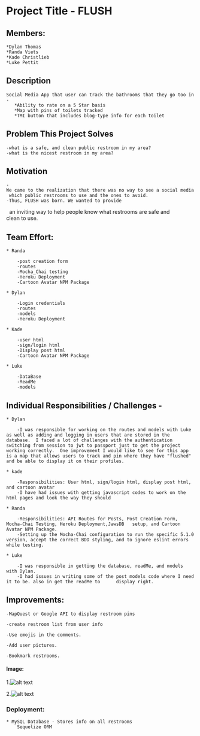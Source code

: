 # **Project Title - FLUSH**

## Members: 

    *Dylan Thomas
    *Randa Viets
    *Kade Christlieb
    *Luke Pettit

## Description 
    Social Media App that user can track the bathrooms that they go too in -
       *Ability to rate on a 5 Star basis
       *Map with pins of toilets tracked
       *TMI button that includes blog-type info for each toilet

## Problem This Project Solves 
    -what is a safe, and clean public restroom in my area?
    -what is the nicest restroom in my area?

## Motivation 
    -We came to the realization that there was no way to see a social media way to know  which public restrooms to use and the ones to avoid. 	
	-Thus, FLUSH was born. We wanted to provide 
     an inviting way to help people know what restrooms are safe and clean to use.


## Team Effort:

    * Randa 

        -post creation form
        -routes
        -Mocha_Chai testing
        -Heroku Deployment
        -Cartoon Avatar NPM Package

    * Dylan

        -Login credentials
        -routes
        -models
        -Heroku Deployment

    * Kade

        -user html
        -sign/login html
        -Display post html
        -Cartoon Avatar NPM Package

    * Luke

        -DataBase
        -ReadMe
        -models

## Individual Responsibilities / Challenges - 

    * Dylan

        -I was responsible for working on the routes and models with Luke as well as adding and logging in users that are stored in the database.  I faced a lot of challenges with the authentication switching from session to jwt to passport just to get the project working correctly.  One improvement I would like to see for this app is a map that allows users to track and pin where they have "flushed" and be able to display it on their profiles.
    
    * kade

        -Responsibilities: User html, sign/login html, display post html, and cartoon avatar
        -I have had issues with getting javascript codes to work on the html pages and look the way they should

    * Randa

        -Responsibilities: API Routes for Posts, Post Creation Form, Mocha-Chai Testing, Heroku Deployment,JawsDB   setup, and Cartoon Avatar NPM Package.
        -Setting up the Mocha-Chai configuration to run the specific 5.1.0 version, accept the correct BDD styling, and to ignore eslint errors while testing.
    
    * Luke

        -I was responsible in getting the database, readMe, and models with Dylan.
        -I had issues in writing some of the post models code where I need it to be. also in get the readMe to      display right. 
        
     

## Improvements:

    -MapQuest or Google API to display restroom pins

    -create restroom list from user info

    -Use emojis in the comments.

    -Add user pictures.

    -Bookmark restrooms.

#### Image:

1.![alt text]()

2.![alt text]()

### Deployment:

    * MySQL Database - Stores info on all restrooms
        Sequelize ORM

